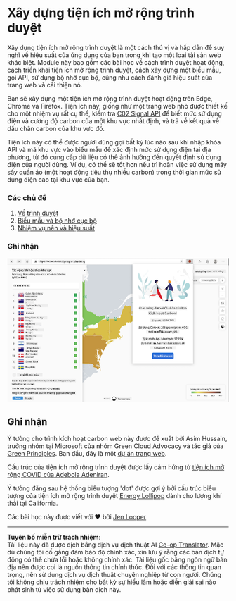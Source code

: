 <!--
CO_OP_TRANSLATOR_METADATA:
{
  "original_hash": "b121a279a6ab39878491f3e572673515",
  "translation_date": "2025-08-27T22:15:53+00:00",
  "source_file": "5-browser-extension/README.md",
  "language_code": "vi"
}
-->
# Xây dựng tiện ích mở rộng trình duyệt

Xây dựng tiện ích mở rộng trình duyệt là một cách thú vị và hấp dẫn để suy nghĩ về hiệu suất của ứng dụng của bạn trong khi tạo một loại tài sản web khác biệt. Module này bao gồm các bài học về cách trình duyệt hoạt động, cách triển khai tiện ích mở rộng trình duyệt, cách xây dựng một biểu mẫu, gọi API, sử dụng bộ nhớ cục bộ, cũng như cách đánh giá hiệu suất của trang web và cải thiện nó.

Bạn sẽ xây dựng một tiện ích mở rộng trình duyệt hoạt động trên Edge, Chrome và Firefox. Tiện ích này, giống như một trang web nhỏ được thiết kế cho một nhiệm vụ rất cụ thể, kiểm tra [C02 Signal API](https://www.co2signal.com) để biết mức sử dụng điện và cường độ carbon của một khu vực nhất định, và trả về kết quả về dấu chân carbon của khu vực đó.

Tiện ích này có thể được người dùng gọi bất kỳ lúc nào sau khi nhập khóa API và mã khu vực vào biểu mẫu để xác định mức sử dụng điện tại địa phương, từ đó cung cấp dữ liệu có thể ảnh hưởng đến quyết định sử dụng điện của người dùng. Ví dụ, có thể sẽ tốt hơn nếu trì hoãn việc sử dụng máy sấy quần áo (một hoạt động tiêu thụ nhiều carbon) trong thời gian mức sử dụng điện cao tại khu vực của bạn.

### Các chủ đề

1. [Về trình duyệt](1-about-browsers/README.md)
2. [Biểu mẫu và bộ nhớ cục bộ](2-forms-browsers-local-storage/README.md)
3. [Nhiệm vụ nền và hiệu suất](3-background-tasks-and-performance/README.md)

### Ghi nhận

![một tiện ích mở rộng trình duyệt màu xanh lá cây](../../../translated_images/extension-screenshot.0e7f5bfa110e92e3875e1bc9405edd45a3d2e02963e48900adb91926a62a5807.vi.png)

## Ghi nhận

Ý tưởng cho trình kích hoạt carbon web này được đề xuất bởi Asim Hussain, trưởng nhóm tại Microsoft của nhóm Green Cloud Advocacy và tác giả của [Green Principles](https://principles.green/). Ban đầu, đây là một [dự án trang web](https://github.com/jlooper/green).

Cấu trúc của tiện ích mở rộng trình duyệt được lấy cảm hứng từ [tiện ích mở rộng COVID của Adebola Adeniran](https://github.com/onedebos/covtension).

Ý tưởng đằng sau hệ thống biểu tượng 'dot' được gợi ý bởi cấu trúc biểu tượng của tiện ích mở rộng trình duyệt [Energy Lollipop](https://energylollipop.com/) dành cho lượng khí thải tại California.

Các bài học này được viết với ♥️ bởi [Jen Looper](https://www.twitter.com/jenlooper)

---

**Tuyên bố miễn trừ trách nhiệm**:  
Tài liệu này đã được dịch bằng dịch vụ dịch thuật AI [Co-op Translator](https://github.com/Azure/co-op-translator). Mặc dù chúng tôi cố gắng đảm bảo độ chính xác, xin lưu ý rằng các bản dịch tự động có thể chứa lỗi hoặc không chính xác. Tài liệu gốc bằng ngôn ngữ bản địa nên được coi là nguồn thông tin chính thức. Đối với các thông tin quan trọng, nên sử dụng dịch vụ dịch thuật chuyên nghiệp từ con người. Chúng tôi không chịu trách nhiệm cho bất kỳ sự hiểu lầm hoặc diễn giải sai nào phát sinh từ việc sử dụng bản dịch này.